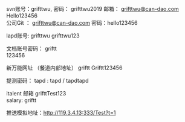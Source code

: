 svn账号：grifttwu,   密码： grifttwu2019
邮箱： grifttwu@can-dao.com  Hello123456	 
公司Git  ： grifttwu@can-dao.com    密码：hello123456

lapd账号:
grifttwu
grifttwu123

文档账号密码：
griftt  
123456

新万能网址 （餐道内部地址）
griftt
Griftt123456


提测密码： 
tapd :  tapd  /  tapdtapd

italent
邮箱
grifttTest123  
salary: griftt

推送模拟地址：http://119.3.4.13:333/Test?t=1
